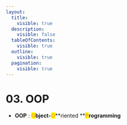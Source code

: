 ```yaml
---
layout:
  title:
    visible: true
  description:
    visible: false
  tableOfContents:
    visible: true
  outline:
    visible: true
  pagination:
    visible: true
---
```


# 03. OOP

* **OOP**  : <mark style="color:orange;">**O**</mark>**bject-**<mark style="color:orange;">**O**</mark>**riented **<mark style="color:orange;">**P**</mark>**rogramming**
